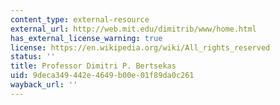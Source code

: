 ```yaml
---
content_type: external-resource
external_url: http://web.mit.edu/dimitrib/www/home.html
has_external_license_warning: true
license: https://en.wikipedia.org/wiki/All_rights_reserved
status: ''
title: Professor Dimitri P. Bertsekas
uid: 9deca349-442e-4649-b00e-01f89da0c261
wayback_url: ''
---
```

